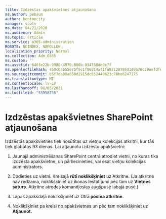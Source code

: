 ```yaml
---
title: Izdzēstas apakšvietnes atjaunošana
ms.author: pebaum
author: bentoncity
manager: scotv
ms.date: 04/21/2020
ms.audience: Admin
ms.topic: article
ms.service: o365-administration
ROBOTS: NOINDEX, NOFOLLOW
localization_priority: Normal
ms.collection: Adm_O365
ms.custom: ''
ms.assetid: 646fe22b-9980-4970-800b-034788de0c7f
ms.openlocfilehash: 458cba655675f9c1f06814a71fa97128786d1d9676c29aefdfd752c2d26917d2
ms.sourcegitcommit: b5f7da89a650d2915dc652449623c78be6247175
ms.translationtype: MT
ms.contentlocale: lv-LV
ms.lasthandoff: 08/05/2021
ms.locfileid: "53958736"
---
```

# <a name="restore-a-deleted-sharepoint-subsite"></a>Izdzēstas apakšvietnes SharePoint atjaunošana

Izdzēstās apakšvietnes tiek nosūtītas uz vietņu kolekcijas atkritni, kur tās tiek glabātas 93 dienas. Lai atjaunotu izdzēstu apakšvietni:
  
1. Jaunajā administrēšanas SharePoint centrā atrodiet vietni, no kuras tika izdzēsta apakšvietne, un pārliecinieties, vai esat vietņu kolekcijas administrators. 
    
2. Dodieties uz vietni. Kreisajā **rūtī noklikšķiniet** uz Atkritne. (Ja atkritne nav redzama, noklikšķiniet uz ikonas Iestatījumi pēc tam uz **Vietnes saturs**. Atkritne atrodas komandjoslas augšpusē labajā pusē.)
    
3. Lapas apakšdaļā noklikšķiniet uz Otrā **posma atkritne.**
    
4. Noklikšķiniet pa kreisi no apakšvietnes un pēc tam noklikšķiniet uz **Atjaunot.**
    

